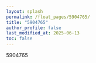 ```yaml
---
layout: splash
permalink: /float_pages/5904765/
title: "5904765"
author_profile: false
last_modified_at: 2025-06-13
toc: false
---
```

 
5904765
